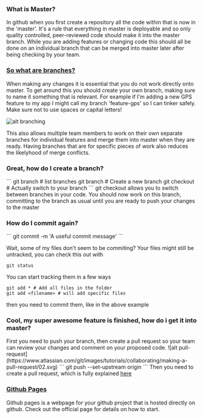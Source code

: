 <h3> What is Master?</h3>
In github when you first create a repository all the code within that is now in the 'master'. It's a rule that everything in master is deployable and so only quality controlled, peer-reviewed code should make it into the master branch. While you are adding features or changing code this should all be done on an individual branch that can be merged into master later after being checking by your team.

<h3><a href='https://www.atlassian.com/git/tutorials/using-branches/git-branch'> So what are branches? </a></h3>
When making any changes it is essential that you do not work directly onto master. To get around this you should create your own branch, making sure to name it something that is relevant. For example if I'm adding a new GPS feature to my app I might call my branch 'feature-gps' so I can tinker safely. Make sure not to use spaces or capital letters!

![alt branching](https://www.atlassian.com/git/images/tutorials/collaborating/using-branches/01.svg)

This also allows multiple team members to work on their own separate branches for individual features and merge them into master when they are ready. Having branches that are for specific pieces of work also reduces the likelyhood of merge conflicts.

<h3> Great, how do I create a branch? </h3>
```
git branch # list branches
git branch <branchname> # Create a new branch
git checkout <branchname> # Actually switch to your branch
```
git checkout allows you to switch between branches in your code.
You should now work on this branch, committing to the branch as usual until you are ready to push your changes to the master

<h3> How do I commit again? </h3>
```
git commit -m 'A useful commit message'
```

Wait, some of my files don't seem to be commiting?
Your files might still be untracked, you can check this out with
```
git status
```

You can start tracking them in a few ways
```
git add * # Add all files in the folder
git add <filename> # will add specific files
```
then you need to commit them, like in the above example

<h3> Cool, my super awesome feature is finished, how do i get it into master? </h3>
First you need to push your branch, then create a pull request so your team can review your changes and comment on your proposed code.
![alt pull-request](https://www.atlassian.com/git/images/tutorials/collaborating/making-a-pull-request/02.svg)
```
git push --set-upstream origin <branchname>
```
Then you need to create a pull request, which is fully explained <a href=https://yangsu.github.io/pull-request-tutorial/> here </a>

<h3><a href='https://pages.github.com/'>Github Pages</a></h3>
Github pages is a webpage for your github project that is hosted directly on github. Check out the official page for details on how to start.

<h3>

